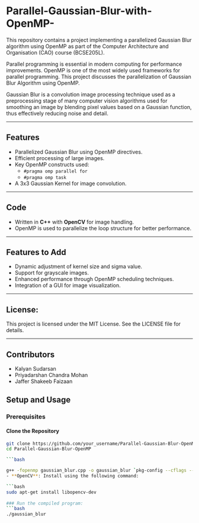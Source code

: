 # Parallel-Gaussian-Blur-with-OpenMP-
This repository contains a project implementing a parallelized Gaussian Blur algorithm using OpenMP as part of the Computer Architecture and Organisation (CAO) course (BCSE205L). 

Parallel programming is essential in modern computing for performance  improvements. OpenMP is one of the most widely used frameworks for  parallel programming. This project discusses the parallelization of Gaussian Blur Algorithm using OpenMP.  

Gaussian Blur is a convolution image processing technique used as a preprocessing stage of many computer vision algorithms used for smoothing an image by blending pixel values based on a Gaussian function, thus 
effectively reducing noise and detail. 

---

## Features  
- Parallelized Gaussian Blur using OpenMP directives.  
- Efficient processing of large images.  
- Key OpenMP constructs used:
  - `#pragma omp parallel for`  
  - `#pragma omp task`  
- A 3x3 Gaussian Kernel for image convolution.  

---

## Code  
- Written in **C++** with **OpenCV** for image handling.  
- OpenMP is used to parallelize the loop structure for better performance.  

---

## Features to Add
- Dynamic adjustment of kernel size and sigma value.
- Support for grayscale images.
- Enhanced performance through OpenMP scheduling techniques.
- Integration of a GUI for image visualization.

---

## License:
This project is licensed under the MIT License. See the LICENSE file for details.

---

## Contributors
- Kalyan Sudarsan 
- Priyadarshan Chandra Mohan 
- Jaffer Shakeeb Faizaan 

## Setup and Usage  

### Prerequisites  
#### Clone the Repository
```bash
git clone https://github.com/your_username/Parallel-Gaussian-Blur-OpenMP.git
cd Parallel-Gaussian-Blur-OpenMP

```bash

g++ -fopenmp gaussian_blur.cpp -o gaussian_blur `pkg-config --cflags --libs opencv4`
- **OpenCV**: Install using the following command:  

```bash
sudo apt-get install libopencv-dev
  
### Run the compiled program:
```bash
./gaussian_blur


